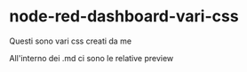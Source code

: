 # node-red-dashboard-vari-css

Questi sono vari css creati da me

All'interno dei .md ci sono le relative preview
